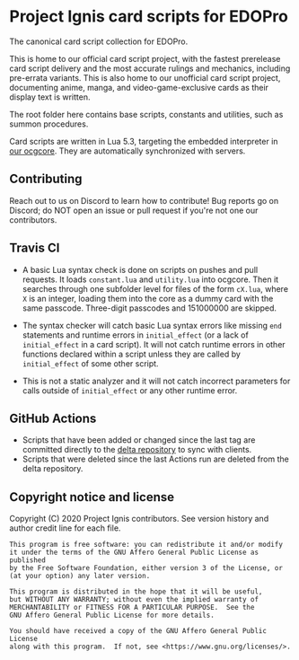 # Project Ignis card scripts for EDOPro

The canonical card script collection for EDOPro.

This is home to our official card script project, with the fastest prerelease card script delivery and the most accurate rulings and mechanics, including pre-errata variants. This is also home to our unofficial card script project, documenting anime, manga, and video-game-exclusive cards as their display text is written.

The root folder here contains base scripts, constants and utilities, such as summon procedures.

Card scripts are written in Lua 5.3, targeting the embedded interpreter in [our ocgcore](https://github.com/edo9300/ygopro-core).
They are automatically synchronized with servers.

## Contributing

Reach out to us on Discord to learn how to contribute! Bug reports go on Discord; do NOT open an issue or pull request if you're not one our contributors.

## Travis CI

* A basic Lua syntax check is done on scripts on pushes and pull requests. It loads `constant.lua` and `utility.lua` into ocgcore. Then it searches through one subfolder level for files of the form `cX.lua`, where `X` is an integer, loading them into the core as a dummy card with the same passcode. Three-digit passcodes and 151000000 are skipped.

* The syntax checker will catch basic Lua syntax errors like missing `end` statements and runtime errors in `initial_effect` (or a lack of `initial_effect` in a card script). It will not catch runtime errors in other functions declared within a script unless they are called by `initial_effect` of some other script.

* This is not a static analyzer and it will not catch incorrect parameters for calls outside of `initial_effect` or any other runtime error.

## GitHub Actions

* Scripts that have been added or changed since the last tag are committed directly to the [delta repository](https://github.com/ProjectIgnis/DeltaHopeHarbinger) to sync with clients.
* Scripts that were deleted since the last Actions run are deleted from the delta repository.

## Copyright notice and license

Copyright (C) 2020  Project Ignis contributors. See version history and author credit line for each file.
```
This program is free software: you can redistribute it and/or modify
it under the terms of the GNU Affero General Public License as published
by the Free Software Foundation, either version 3 of the License, or
(at your option) any later version.

This program is distributed in the hope that it will be useful,
but WITHOUT ANY WARRANTY; without even the implied warranty of
MERCHANTABILITY or FITNESS FOR A PARTICULAR PURPOSE.  See the
GNU Affero General Public License for more details.

You should have received a copy of the GNU Affero General Public License
along with this program.  If not, see <https://www.gnu.org/licenses/>.
```
